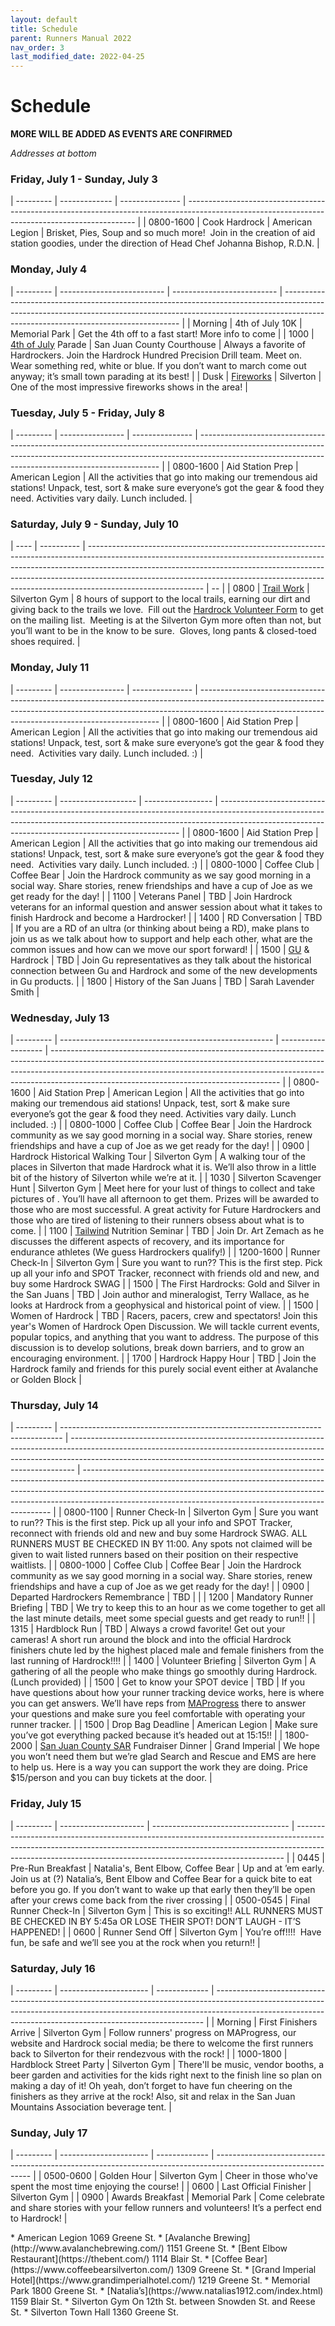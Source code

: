 ```yaml
---
layout: default
title: Schedule
parent: Runners Manual 2022
nav_order: 3
last_modified_date: 2022-04-25
---
```


# Schedule

**MORE WILL BE ADDED AS EVENTS ARE CONFIRMED**

*Addresses at bottom*

### Friday, July 1 - Sunday, July 3

| --------- | ------------- | --------------- | ----------------------------------------------------------------------------------------------------------------------------------------------- |
| 0800-1600 | Cook Hardrock | American Legion | Brisket, Pies, Soup and so much more!  Join in the creation of aid station goodies, under the direction of Head Chef Johanna Bishop, R.D.N. |

### Monday, July 4

| --------- | -------------------------- | -------------------------- | ---------------------------------------------------------------------------------------------------------------------------------------------------------------------------------------------------------------- |
| Morning      | 4th of July 10K    | Memorial Park              | Get the 4th off to a fast start! More info to come |
| 1000      | [4th of July](https://www.silvertoncolorado.com/) Parade         | San Juan County Courthouse | Always a favorite of Hardrockers. Join the Hardrock Hundred Precision Drill team. Meet on. Wear something red, white or blue. If you don’t want to march come out anyway; it’s small town parading at its best! |
| Dusk      | [Fireworks](https://www.silvertoncolorado.com/)                  | Silverton                  | One of the most impressive fireworks shows in the area!                                                                                                                                                          |

### Tuesday, July 5 - Friday, July 8

| --------- | ---------------- | --------------- | -------------------------------------------------------------------------------------------------------------------------------------------------------------------------------------------------------------------------------- |
| 0800-1600 | Aid Station Prep | American Legion | All the activities that go into making our tremendous aid stations! Unpack, test, sort & make sure everyone’s got the gear & food they need. Activities vary daily. Lunch included. |

### Saturday, July 9 - Sunday, July 10

| ---- | ---------- | ----------------------------------------------------------------------------------------------------------------------------------------------------------------------------------------------------------------------------------------------------------------------------------------------------------------------------------------------------- | -- |
| 0800 | [Trail Work](https://www.hardrock100.com/hardrock-trails.php) | Silverton Gym | 8 hours of support to the local trails, earning our dirt and giving back to the trails we love.  Fill out the [Hardrock Volunteer Form](http://bit.ly/HRHVolunteer) to get on the mailing list.  Meeting is at the Silverton Gym more often than not, but you’ll want to be in the know to be sure.  Gloves, long pants & closed-toed shoes required. |

### Monday, July 11

| --------- | ---------------- | --------------- | -------------------------------------------------------------------------------------------------------------------------------------------------------------------------------------------------------------------------------- |
| 0800-1600 | Aid Station Prep | American Legion | All the activities that go into making our tremendous aid stations! Unpack, test, sort & make sure everyone’s got the gear & food they need.  Activities vary daily. Lunch included. :) |

### Tuesday, July 12

| --------- | ------------------- | ----------------- | -------------------------------------------------------------------------------------------------------------------------------------------------------------------------------------------------------------------------------- |
| 0800-1600 | Aid Station Prep    | American Legion   | All the activities that go into making our tremendous aid stations! Unpack, test, sort & make sure everyone’s got the gear & food they need.  Activities vary daily. Lunch included. :) |
| 0800-1000 | Coffee Club    | Coffee Bear |  Join the Hardrock community as we say good morning in a social way. Share stories, renew friendships and have a cup of Joe as we get ready for the day! |
| 1100 | Veterans Panel    | TBD   | Join Hardrock veterans for an informal question and answer session about what it takes to finish Hardrock and become a Hardrocker! |
| 1400 | RD Conversation    | TBD |  If you are a RD of an ultra (or thinking about being a RD), make plans to join us as we talk about how to support and help each other, what are the common issues and how can we move our sport forward! |
| 1500 | [GU](http://guenergy.com/) & Hardrock | TBD | Join Gu representatives as they talk about the historical connection between Gu and Hardrock and some of the new developments in Gu products. |
| 1800 | History of the San Juans | TBD | Sarah Lavender Smith |

### Wednesday, July 13

| --------- | ----------------------------------------------------- | ------------------- | --------------------------------------------------------------------------------------------------------------------------------------------------------------------------------------------------------------------------------------------------------------------------------------------------- |
| 0800-1600 | Aid Station Prep                                      | American Legion     | All the activities that go into making our tremendous aid stations! Unpack, test, sort & make sure everyone’s got the gear & food they need. Activities vary daily. Lunch included. :) |
| 0800-1000 | Coffee Club    | Coffee Bear |  Join the Hardrock community as we say good morning in a social way. Share stories, renew friendships and have a cup of Joe as we get ready for the day! |
| 0900 | Hardrock Historical Walking Tour    | Silverton Gym   |  A walking tour of the places in Silverton that made Hardrock what it is. We’ll also throw in a little bit of the history of Silverton while we’re at it. |
| 1030 | Silverton Scavenger Hunt    | Silverton Gym   |  Meet here for your lust of things to collect and take pictures of . You’ll have all afternoon to get them. Prizes will be awarded to those who are most successful. A great activity for Future Hardrockers and those who are tired of listening to their runners obsess about what is to come. |
| 1100 | [Tailwind](http://www.tailwindnutrition.com/) Nutrition Seminar    | TBD   |  Join Dr. Art Zemach as he discusses the different aspects of recovery, and its importance for endurance athletes (We guess Hardrockers qualify!) |
| 1200-1600 | Runner Check-In | Silverton Gym | Sure you want to run?? This is the first step. Pick up all your info and SPOT Tracker, reconnect with friends old and new, and buy some Hardrock SWAG |
| 1500 | The First Hardrocks: Gold and Silver in the San Juans | TBD | Join author and mineralogist, Terry Wallace, as he looks at Hardrock from a geophysical and historical point of view. |
| 1500 | Women of Hardrock | TBD | Racers, pacers, crew and spectators! Join this year's Women of Hardrock Open Discussion. We will tackle current events, popular topics, and anything that you want to address. The purpose of this discussion is to develop solutions, break down barriers, and to grow an encouraging environment. |
| 1700 | Hardrock Happy Hour | TBD | Join the Hardrock family and friends for this purely social event either at Avalanche or Golden Block |

### Thursday, July 14

| --------- | ------------------------------------------------------------------------------ | ------------------------------------------------------------------------------------------------------------------------------------------------------------------------------------------------------------------------------------------- | ---------------------------------------------------------------------------------------------------------------------------------------------------------------------------------------------------------------------------------------------------------------------------------------------------------------- |
| 0800-1100 | Runner Check-In                                                                | Silverton Gym                                                                                                                                                                                                                               | Sure you want to run?? This is the first step. Pick up all your info and SPOT Tracker, reconnect with friends old and new and buy some Hardrock SWAG. ALL RUNNERS MUST BE CHECKED IN BY 11:00. Any spots not claimed will be given to wait listed runners based on their position on their respective waitlists. |
| 0800-1000 | Coffee Club    | Coffee Bear |  Join the Hardrock community as we say good morning in a social way. Share stories, renew friendships and have a cup of Joe as we get ready for the day! |
| 0900 | Departed Hardrockers Remembrance    | TBD   |  |
| 1200      | Mandatory Runner Briefing                                                      | TBD                                                                                                                                                                                                                               | We try to keep this to an hour as we come together to get all the last minute details, meet some special guests and get ready to run!!                                                                                                                                                                           |
| 1315      | Hardblock Run                                                                  | TBD                                                                                                                                                                                                                               | Always a crowd favorite! Get out your cameras! A short run around the block and into the official Hardrock finishers chute led by the highest placed male and female finishers from the last running of Hardrock!!!!                                                                                                        |
| 1400      | Volunteer Briefing                                                             | Silverton Gym                                                                                                                                                                                                                               | A gathering of all the people who make things go smoothly during Hardrock. (Lunch provided)                                                                                                                                                                                                                      |
| 1500      | Get to know your SPOT device                                                             | TBD                                                                                                                                                                                                                               |  If you have questions about how your runner tracking device works, here is where you can get answers. We’ll have reps from [MAProgress](https://maprogress.com/) there to answer your questions and make sure you feel comfortable with operating your runner tracker. |
| 1500      | Drop Bag Deadline                                                              | American Legion                                                                                                                                                                                                                             | Make sure you’ve got everything packed because it’s headed out at 15:15!!                                                                                                                                                                                                                                        |
| 1800-2000      | [San Juan County SAR](https://www.facebook.com/sjcsar/) Fundraiser Dinner                                                              | Grand Imperial                                                                                                                                                                                                                             | We hope you won’t need them but we’re glad Search and Rescue and EMS are  here to help us. Here is a way you can support the work they are doing. Price $15/person and you can buy tickets at the door.                                                                                                                                                                                                                                        |

### Friday, July 15

| --------- | --------------------- | ---------------------------------- | --------------------------------------------------------------------------------------------------------------------------------------------------------------------------------------------------------------------------------------- |
| 0445 | Pre-Run Breakfast | Natalia's, Bent Elbow, Coffee Bear                      | Up and at ’em early. Join us at (?) Natalia’s, Bent Elbow and Coffee Bear for a quick bite to eat before you go. If you don’t want to wake up that early then they’ll be open after your crews come back from the river crossing |
| 0500-0545 | Final Runner Check-In | Silverton Gym                      | This is so exciting!! ALL RUNNERS MUST BE CHECKED IN BY 5:45a OR LOSE THEIR SPOT! DON’T LAUGH - IT’S HAPPENED!                                                                                                                        |
| 0600      | Runner Send Off       | Silverton Gym                      | You’re off!!!!  Have fun, be safe and we’ll see you at the rock when you return!! |

### Saturday, July 16

| --------- | ---------------------- | ------------- | --------------------------------------------------------------------------------------------------------------------------------------------------------------------------------------------------------------------------------------- |
| Morning   | First Finishers Arrive | Silverton Gym | Follow runners' progress on MAProgress, our website and Hardrock social media;  be there to welcome the first runners back to Silverton for their rendezvous with the rock!                                                    |
| 1000-1800  | Hardblock Street Party | Silverton Gym | There'll be music, vendor booths, a beer garden and activities for the kids right next to the finish line so plan on making a day of it! Oh yeah, don’t forget to have fun cheering on the finishers as they arrive at the rock! Also, sit and relax in the San Juan Mountains Association beverage tent. |

### Sunday, July 17

| --------- | ---------------------- | ------------- | -------------------------------------------------------------------------------------------------------------- |
| 0500-0600 | Golden Hour            | Silverton Gym | Cheer in those who've spent the most time enjoying the course!                                                 |
| 0600      | Last Official Finisher | Silverton Gym |
| 0900      | Awards Breakfast       | Memorial Park | Come celebrate and share stories with your fellow runners and volunteers! It’s a perfect end to Hardrock! |

<div class="printme"></div>
* American Legion  1069 Greene St.
* [Avalanche Brewing](http://www.avalanchebrewing.com/)  1151 Greene St. 
* [Bent Elbow Restaurant](https://thebent.com/)   1114 Blair St.
* [Coffee Bear](https://www.coffeebearsilverton.com/)  1309 Greene St.
* [Grand Imperial Hotel](https://www.grandimperialhotel.com/)  1219 Greene St.
* Memorial Park  1800 Greene St.
* [Natalia’s](https://www.natalias1912.com/index.html)  1159 Blair St.
* Silverton Gym  On 12th St. between Snowden St. and Reese St.
* Silverton Town Hall  1360 Greene St.
